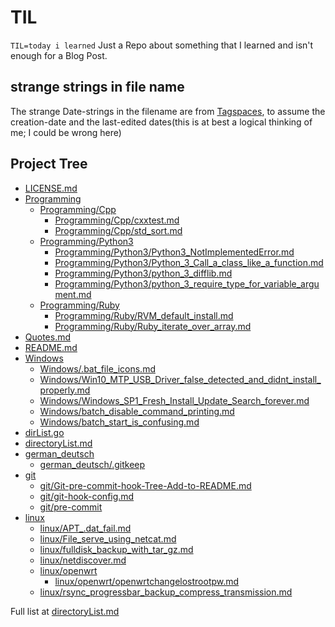 # TIL

`TIL=today i learned`
Just a Repo about something that I learned and isn't enough for a Blog Post.

## strange strings in file name
The strange Date-strings in the filename are from [Tagspaces](https://tagspaces.org), to assume the creation-date and the last-edited dates(this is at best a logical thinking of me; I could be wrong here)


## Project Tree
  * [LICENSE.md](LICENSE.md)
  * [Programming](Programming)
    * [Programming/Cpp](Programming/Cpp)
      * [Programming/Cpp/cxxtest.md](Programming/Cpp/cxxtest.md)
      * [Programming/Cpp/std\_sort.md](Programming/Cpp/std\_sort.md)
    * [Programming/Python3](Programming/Python3)
      * [Programming/Python3/Python3\_NotImplementedError.md](Programming/Python3/Python3\_NotImplementedError.md)
      * [Programming/Python3/Python\_3\_Call\_a\_class\_like\_a\_function.md](Programming/Python3/Python\_3\_Call\_a\_class\_like\_a\_function.md)
      * [Programming/Python3/python\_3\_difflib.md](Programming/Python3/python\_3\_difflib.md)
      * [Programming/Python3/python\_3\_require\_type\_for\_variable\_argument.md](Programming/Python3/python\_3\_require\_type\_for\_variable\_argument.md)
    * [Programming/Ruby](Programming/Ruby)
      * [Programming/Ruby/RVM\_default\_install.md](Programming/Ruby/RVM\_default\_install.md)
      * [Programming/Ruby/Ruby\_iterate\_over\_array.md](Programming/Ruby/Ruby\_iterate\_over\_array.md)
  * [Quotes.md](Quotes.md)
  * [README.md](README.md)
  * [Windows](Windows)
    * [Windows/.bat\_file\_icons.md](Windows/.bat\_file\_icons.md)
    * [Windows/Win10\_MTP\_USB\_Driver\_false\_detected\_and\_didnt\_install\_properly.md](Windows/Win10\_MTP\_USB\_Driver\_false\_detected\_and\_didnt\_install\_properly.md)
    * [Windows/Windows\_SP1\_Fresh\_Install\_Update\_Search\_forever.md](Windows/Windows\_SP1\_Fresh\_Install\_Update\_Search\_forever.md)
    * [Windows/batch\_disable\_command\_printing.md](Windows/batch\_disable\_command\_printing.md)
    * [Windows/batch\_start\_is\_confusing.md](Windows/batch\_start\_is\_confusing.md)
  * [dirList.go](dirList.go)
  * [directoryList.md](directoryList.md)
  * [german\_deutsch](german\_deutsch)
    * [german\_deutsch/.gitkeep](german\_deutsch/.gitkeep)
  * [git](git)
    * [git/Git-pre-commit-hook-Tree-Add-to-README.md](git/Git-pre-commit-hook-Tree-Add-to-README.md)
    * [git/git-hook-config.md](git/git-hook-config.md)
    * [git/pre-commit](git/pre-commit)
  * [linux](linux)
    * [linux/APT\_.dat\_fail.md](linux/APT\_.dat\_fail.md)
    * [linux/File\_serve\_using\_netcat.md](linux/File\_serve\_using\_netcat.md)
    * [linux/fulldisk\_backup\_with\_tar\_gz.md](linux/fulldisk\_backup\_with\_tar\_gz.md)
    * [linux/netdiscover.md](linux/netdiscover.md)
    * [linux/openwrt](linux/openwrt)
      * [linux/openwrt/openwrtchangelostrootpw.md](linux/openwrt/openwrtchangelostrootpw.md)
    * [linux/rsync\_progressbar\_backup\_compress\_transmission.md](linux/rsync\_progressbar\_backup\_compress\_transmission.md)



 Full list at [directoryList.md](./directoryList.md)
